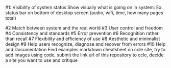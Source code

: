 #1: Visibility of system status
Show visually what is going on in system:
Ex:  status bar on bottom of desktop screen (audio, wifi, time, how many pages total)

#2 Match between system and the real world 
#3 User control and freedom
#4 Consistency and standards
#5 Error prevention
#6 Recognition rather than recall
#7 Flexibility and efficiency of use
#8 Aesthetic and minimalist design 
#9 Help users recognize, diagnose and recover from errors
#10 Help and Documentation 
Find examples markdown cheatsheet on ccle site, try to add images using code, submit the link url of this repository to ccle, decide a site you want to use and critique
